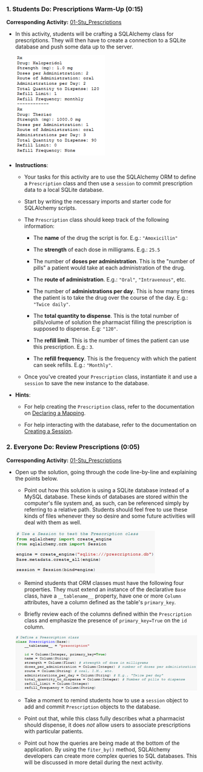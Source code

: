 ### 1. Students Do: Prescriptions Warm-Up (0:15)

**Corresponding Activity:** [01-Stu_Prescriptions](Activities/01-Stu_Prescriptions/)

* In this activity, students will be crafting a SQLAlchemy class for prescriptions. They will then have to create a connection to a SQLite database and push some data up to the server.

  ![Prescriptions Output](Images/01-Prescriptions_Output.png)

* **Instructions**:

    * Your tasks for this activity are to use the SQLAlchemy ORM to define a `Prescription` class and then use a `session` to commit prescription data to a local SQLite database.

    * Start by writing the necessary imports and starter code for SQLAlchemy scripts.

    * The `Prescription` class should keep track of the following information:

        * The **name** of the drug the script is for. E.g.: `"Amoxicillin"`

        * The **strength** of each dose in milligrams. E.g.: `25.5`

        * The number of **doses per administration**. This is the "number of pills" a patient would take at each administration of the drug.

        * The **route of administration**. E.g.: `"Oral"`, `"Intravenous"`, etc.

        * The number of **administrations per day**. This is how many times the patient is to take the drug over the course of the day. E.g.: `"Twice daily"`.

        * The **total quantity to dispense**. This is the total number of pills/volume of solution the pharmacist filling the prescription is supposed to dispense. E.g: `"120"`.

        * The **refill limit**. This is the number of times the patient can use this prescription. E.g.: `3`.

        * The **refill frequency**. This is the frequency with which the patient can seek refills. E.g.: `"Monthly"`.

    * Once you've created your `Prescription` class, instantiate it and use a `session` to save the new instance to the database.

* **Hints**:

    * For help creating the `Prescription` class, refer to the documentation on [Declaring a Mapping](http://docs.sqlalchemy.org/en/latest/orm/tutorial.html#declare-a-mapping).

    * For help interacting with the database, refer to the documentation on [Creating a Session](http://docs.sqlalchemy.org/en/latest/orm/tutorial.html#creating-a-session).

### 2. Everyone Do: Review Prescriptions (0:05)

**Corresponding Activity:** [01-Stu_Prescriptions](Activities/01-Stu_Prescriptions/)

* Open up the solution, going through the code line-by-line and explaining the points below.

    * Point out how this solution is using a SQLite database instead of a MySQL database. These kinds of databases are stored within the computer's file system and, as such, can be referenced simply by referring to a relative path. Students should feel free to use these kinds of files whenever they so desire and some future activities will deal with them as well.

    ![SQLite Connections](Images/01-Prescriptions_SQLite.png)

    * Remind students that ORM classes must have the following four properties. They must extend an instance of the declarative `Base` class, have a `__tablename__` property, have one or more `Column` attributes, have a column defined as the table's `primary_key`.

    * Briefly review each of the columns defined within the `Prescription` class and emphasize the presence of `primary_key=True` on the `id` column.

    ![Prescription Class](Images/01-Prescriptions_Class.png)

    * Take a moment to remind students how to use a `session` object to add and commit `Prescription` objects to the database.

    * Point out that, while this class fully describes what a pharmacist should dispense, it does _not_ allow users to associate prescriptions with particular patients.

    * Point out how the queries are being made at the bottom of the application. By using the `fiter_by()` method, SQLAlchemy developers can create more complex queries to SQL databases. This will be discussed in more detail during the next activity.
